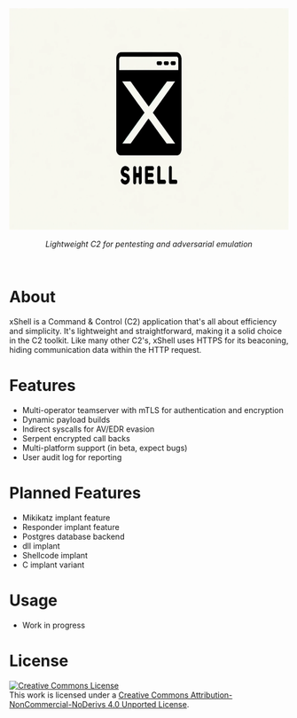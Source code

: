 <div align="center">
  <img width="800px" height="400px" src="assets/xshell.png" />
  <br/>
  <p><i>Lightweight C2 for pentesting and adversarial emulation</i></p>
  <br/>
</div>

# About
xShell is a Command & Control (C2) application that's all about efficiency and simplicity. It's lightweight and straightforward, making it a solid choice in the C2 toolkit. Like many other C2's, xShell uses HTTPS for its beaconing, hiding communication data within the HTTP request.

# Features
- Multi-operator teamserver with mTLS for authentication and encryption
- Dynamic payload builds
- Indirect syscalls for AV/EDR evasion
- Serpent encrypted call backs
- Multi-platform support (in beta, expect bugs)
- User audit log for reporting

# Planned Features
- Mikikatz implant feature
- Responder implant feature
- Postgres database backend
- dll implant
- Shellcode implant
- C implant variant

# Usage
- Work in progress

# License
<a rel="license" href="http://creativecommons.org/licenses/by-nc-nd/4.0/"><img alt="Creative Commons License" style="border-width:0" src="https://i.creativecommons.org/l/by-nc-nd/4.0/88x31.png" /></a><br />This work is licensed under a <a rel="license" href="http://creativecommons.org/licenses/by-nc-nd/4.0/">Creative Commons Attribution-NonCommercial-NoDerivs 4.0 Unported License</a>.
